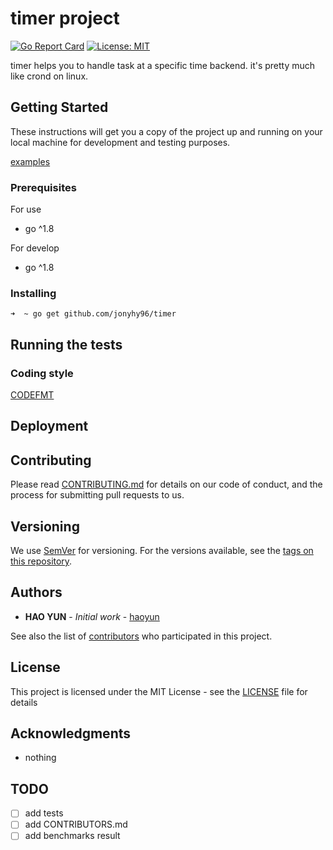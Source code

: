 # timer project
[![Go Report Card](https://goreportcard.com/badge/github.com/jonyhy96/timer)](https://goreportcard.com/report/github.com/jonyhy96/timer)
[![License: MIT](https://img.shields.io/badge/License-MIT-yellow.svg)](https://opensource.org/licenses/MIT)

timer helps you to handle task at a specific time backend.
it's pretty much like crond on linux.

## Getting Started

These instructions will get you a copy of the project up and running on your local machine for development and testing purposes.

[examples](https://github.com/jonyhy96/timer/tree/master/examples)

### Prerequisites

For use

 - go ^1.8

For develop

 - go ^1.8

### Installing

```
➜  ~ go get github.com/jonyhy96/timer
```

## Running the tests


### Coding style

[CODEFMT](https://github.com/golang/go/wiki/CodeReviewComments)

## Deployment

## Contributing

Please read [CONTRIBUTING.md](CONTRIBUTING.md) for details on our code of conduct, and the process for submitting pull requests to us.

## Versioning

We use [SemVer](http://semver.org/) for versioning. For the versions available, see the [tags on this repository](https://gitlab.domain.com/golang/containerM/tags). 

## Authors

* **HAO YUN** - *Initial work* - [haoyun](https://github.com/jonyhy96)

See also the list of [contributors](CONTRIBUTORS.md) who participated in this project.

## License

This project is licensed under the MIT License - see the [LICENSE](LICENSE) file for details

## Acknowledgments

* nothing

## TODO

- [ ] add tests 
- [ ] add CONTRIBUTORS.md
- [ ] add benchmarks result